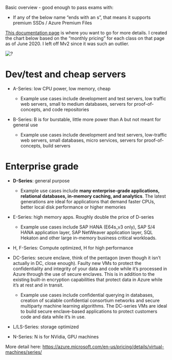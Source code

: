 Basic overview - good enough to pass exams with:

- If any of the below name “ends with an s”, that means it supports premium SSDs / Azure Premium Files

[This documentation page](https://azure.microsoft.com/en-us/pricing/details/virtual-machines/series/) is where you want to go for more details. I created the chart below based on the “monthly pricing” for each class on that page as of June 2020. I left off Mv2 since it was such an outlier. 

![?](https://i.imgur.com/TrhYTwj_d.jpg?maxwidth=640&shape=thumb&fidelity=medium)

# Dev/test and cheap servers
- A-Series: low CPU power, low memory, cheap
   - Example use cases include development and test servers, low traffic web servers, small to medium databases, servers for proof-of-concepts, and code repositories
   
- B-Series: B is for burstable, little more power than A but not meant for general use
   - Example use cases include development and test servers, low-traffic web servers, small databases, micro services, servers for proof-of-concepts, build servers
   
# Enterprise grade

- **D-Series**: general purpose
   - Example use cases include **many enterprise-grade applications, relational databases, in-memory caching, and analytics**. The latest generations are ideal for applications that demand faster CPUs, better local disk performance or higher memories
   
- E-Series: high memory apps. Roughly double the price of D-series
   - Example use cases include SAP HANA (E64s_v3 only), SAP S/4 HANA application layer, SAP NetWeaver application layer, SQL Hekaton and other large in-memory business critical workloads.

- H, F-Series: Compute optimized, H for high performance

- DC-Series: secure enclave, think of the pentagon (even though it isn’t actually in DC, close enough). Faulty new VMs to protect the confidentiality and integrity of your data and code while it’s processed in Azure through the use of secure enclaves. This is in addition to the existing built-in encryption capabilities that protect data in Azure while it’s at rest and in transit.
   - Example use cases include confidential querying in databases, creation of scalable confidential consortium networks and secure multiparty machine learning algorithms. The DC-series VMs are ideal to build secure enclave-based applications to protect customers code and data while it’s in use.

- L/LS-Series: storage optimized
- N-Series: N is for NVidia, GPU machines

More detail here: https://azure.microsoft.com/en-us/pricing/details/virtual-machines/series/